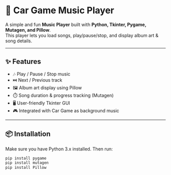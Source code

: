 # 🎵 Car Game Music Player  

A simple and fun **Music Player** built with **Python, Tkinter, Pygame, Mutagen, and Pillow**.  
This player lets you load songs, play/pause/stop, and display album art & song details.  

---

## ✨ Features
- 🎶 Play / Pause / Stop music  
- ⏭️ Next / Previous track  
- 🖼️ Album art display using Pillow  
- ⏱️ Song duration & progress tracking (Mutagen)  
- 🖥️ User-friendly Tkinter GUI  
- 🎮 Integrated with Car Game as background music  

---

## 📦 Installation  

Make sure you have Python 3.x installed. Then run:  

```bash
pip install pygame
pip install mutagen
pip install Pillow

